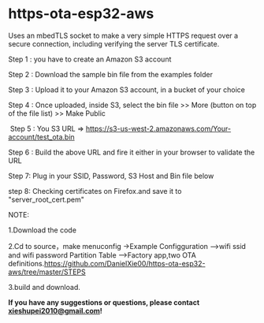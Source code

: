 # https-ota-esp32-aws

Uses an mbedTLS socket to make a very simple HTTPS request over a secure connection, including verifying the server TLS certificate.

   Step 1 : you have to create an Amazon S3 account
   
   Step 2 : Download the sample bin file from the examples folder
   
   Step 3 : Upload it to your Amazon S3 account, in a bucket of your choice
   
   Step 4 : Once uploaded, inside S3, select the bin file >> More (button on top of the file list) >> Make Public
   
  Step 5 : You S3 URL => https://s3-us-west-2.amazonaws.com/Your-account/test_ota.bin
   
   Step 6 : Build the above URL and fire it either in your browser  to validate the URL
   
   Step 7:  Plug in your SSID, Password, S3 Host and Bin file below
   
   step 8:  Checking certificates on Firefox.and save it to "server_root_cert.pem"


NOTE:

  1.Download the code 
  
  2.Cd to source，make menuconfig ->Example Configguration -->wifi ssid and wifi password
     Partition Table -->Factory app,two OTA definitions.https://github.com/DanielXie00/https-ota-esp32-aws/tree/master/STEPS

   3.build and download.


**If you have any suggestions or questions, please contact   xieshupei2010@gmail.com!**
